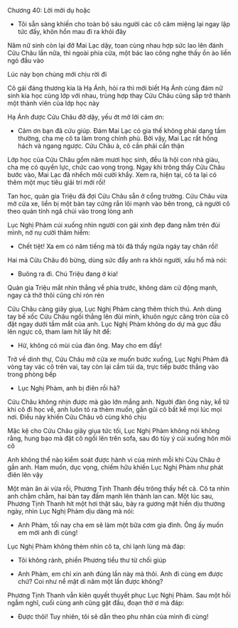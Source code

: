 




Chương 40: Lời mời dụ hoặc

- Tôi sẵn sàng khiến cho toàn bộ sáu người các cô câm miệng lại ngay lập tức đấy, khôn hồn mau đi ra khỏi đây

Năm nữ sinh còn lại đỡ Mai Lạc dậy, toan cùng nhau hợp sức lao lên đánh Cửu Châu lần nữa, thì ngoài phía cửa, một bác lao công nghe thấy ồn ào liền ngó đầu vào

Lúc này bọn chúng mới chịu rời đi

Cô gái đáng thương kia là Hạ Ánh, hỏi ra thì mới biết Hạ Ánh cùng đám nữ sinh kia học cùng lớp với nhau, trùng hợp thay Cửu Châu cũng sắp trở thành một thành viên của lớp học này

Hạ Ánh được Cửu Châu đỡ dậy, yếu ớt mở lời cảm ơn:

- Cảm ơn bạn đã cứu giúp. Đám Mai Lạc có gia thế không phải dạng tầm thường, cha mẹ cô ta làm trong chính phủ. Bởi vậy, Mai Lạc rất hống hách và ngang ngược. Cửu Châu à, cô cần phải cẩn thận

Lớp học của Cửu Châu gồm năm mươi học sinh, đều là hội con nhà giàu, cha mẹ có quyền lực, chức cao vọng trọng. Ngay khi trông thấy Cửu Châu bước vào, Mai Lạc đã nhếch môi cười khẩy. Xem ra, hiện tại, cô ta lại có thêm một mục tiêu giải trí mới rồi!

Tan học, quản gia Triệu đã đợi Cửu Châu sẵn ở cổng trường. Cửu Châu vừa mở cửa xe, liền bị một bàn tay cứng rắn lôi mạnh vào bên trong, cả người cô theo quán tính ngã chúi vào trong lòng anh

Lục Nghị Phàm cúi xuống nhìn người con gái xinh đẹp đang nằm trên đùi mình, nở nụ cười thâm hiểm:

- Chết tiệt! Xa em có năm tiếng mà tôi đã thấy ngứa ngáy tay chân rồi!

Hai má Cửu Châu đỏ bừng, dùng sức đẩy anh ra khỏi người, xấu hổ mà nói:

- Buông ra đi. Chú Triệu đang ở kia!

Quản gia Triệu mắt nhìn thẳng về phía trước, không dám cử động mạnh, ngay cả thở thôi cũng chỉ rón rén

Cửu Châu càng giãy giụa, Lục Nghị Phàm càng thêm thích thú. Anh dùng tay bế xốc Cửu Châu ngồi thẳng lên đùi mình, khuôn ngực căng tròn của cô đặt ngay dưới tầm mắt của anh. Lục Nghị Phàm không do dự mà gục đầu lên ngực cô, tham lam hít lấy hít để:

- Hừ, không có mùi của đàn ông. May cho em đấy!

Trở về dinh thự, Cửu Châu mở cửa xe muốn bước xuống, Lục Nghị Phàm đã vòng tay vác cô trên vai, tay còn lại cầm túi da, trực tiếp bước thẳng vào trong phòng bếp

- Lục Nghị Phàm, anh bị điên rồi hả?

Cửu Châu không nhịn được mà gào lớn mắng anh. Người đàn ông này, kể từ khi cô đi học về, anh luôn tỏ ra thèm muốn, gần gũi cô bất kể mọi lúc mọi nơi. Điều này khiến Cửu Châu vô cùng khó chịu

Mặc kệ cho Cửu Châu giãy giụa tức tối, Lục Nghị Phàm không nói không rằng, hung bạo mà đặt cô ngồi lên trên sofa, sau đó tùy ý cúi xuống hôn môi cô

Anh không thể nào kiểm soát được hành vi của mình mỗi khi Cửu Châu ở gần anh. Ham muốn, dục vọng, chiếm hữu khiến Lục Nghị Phàm như phát điên lên vậy

Một màn ân ái vừa rồi, Phương Tịnh Thanh đều trông thấy hết cả. Cô ta nhìn anh chằm chằm, hai bàn tay đấm mạnh lên thành lan can. Một lúc sau, Phương Tịnh Thanh hít một hơi thật sâu, bày ra gương mặt hiền dịu thường ngày, nhìn Lục Nghị Phàm dịu dàng mà nói:

- Anh Phàm, tối nay cha em sẽ làm một bữa cơm gia đình. Ông ấy muốn em mời anh đi cùng!

Lục Nghị Phàm không thèm nhìn cô ta, chỉ lạnh lùng mà đáp:

- Tôi không rảnh, phiền Phương tiểu thư từ chối giúp

- Anh Phàm, em chỉ xin anh đúng lần này mà thôi. Anh đi cùng em được chứ? Coi như nể mặt dì năm một lần được không?

Phương Tịnh Thanh vẫn kiên quyết thuyết phục Lục Nghị Phàm. Sau một hồi ngẫm nghĩ, cuối cùng anh cũng gật đầu, đoạn thờ ơ mà đáp:

- Được thôi! Tuy nhiên, tôi sẽ dẫn theo phu nhân của mình đi cùng!




